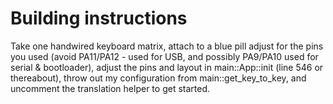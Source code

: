 # Building instructions

Take one handwired keyboard matrix,
attach to a blue pill
adjust for the pins you used (avoid PA11/PA12 - used for USB,
and possibly PA9/PA10 used for serial & bootloader),
adjust the pins and layout in main::App::init (line 546 or thereabout),
throw out my configuration from main::get_key_to_key, 
and uncomment the translation helper to get started.
